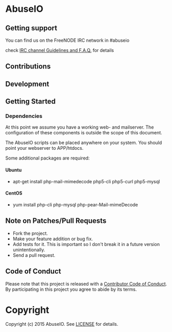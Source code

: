 # AbuseIO

## Getting support

You can find us on the FreeNODE IRC network in #abuseio

check [IRC channel Guidelines and F.A.Q.](https://abuse.io/abuseio/abuseio/wikis/ircandfaq) for details

## Contributions

## Development

## Getting Started

### Dependencies

At this point we assume you have a working web- and mailserver. The configuration of these components
is outside the scope of this document.

The AbuseIO scripts can be placed anywhere on your system. You should point your webserver to APP/htdocs.

Some additional packages are required:

#### Ubuntu

* apt-get install php-mail-mimedecode php5-cli php5-curl php5-mysql

#### CentOS

* yum install php-cli php-mysql php-pear-Mail-mimeDecode

## Note on Patches/Pull Requests

 * Fork the project.
 * Make your feature addition or bug fix.
 * Add tests for it. This is important so I don't break it in a future version unintentionally.
 * Send a pull request. 

## Code of Conduct

Please note that this project is released with a [Contributor Code of Conduct](CODE_OF_CONDUCT.md). By participating in this project you agree to abide by its terms.

# Copyright

Copyright (c) 2015 AbuseIO. See [LICENSE](https://abuse.io/abuseio/abuseio/blob/master/LICENSE) for details.
